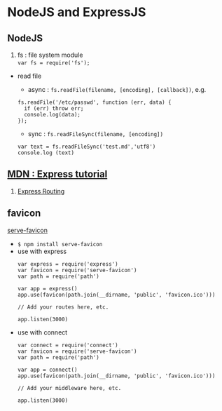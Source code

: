# NodeJS and ExpressJS
## NodeJS
1. fs : file system module  
`var fs = require('fs');`
- read file
  - async : `fs.readFile(filename, [encoding], [callback])`, e.g.
  
  ```
  fs.readFile('/etc/passwd', function (err, data) {
    if (err) throw err;
    console.log(data);
  });
  ```
  - sync : `fs.readFileSync(filename, [encoding])`
  
  ```
  var text = fs.readFileSync('test.md','utf8')
  console.log (text)
  ```
  
## [MDN : Express tutorial](https://developer.mozilla.org/en-US/docs/Learn/Server-side/Express_Nodejs)
1. [Express Routing](http://expressjs.com/en/guide/routing.html)


## favicon
[serve-favicon](https://github.com/expressjs/serve-favicon)
- `$ npm install serve-favicon`
- use with express
  ```
  var express = require('express')
  var favicon = require('serve-favicon')
  var path = require('path')

  var app = express()
  app.use(favicon(path.join(__dirname, 'public', 'favicon.ico')))

  // Add your routes here, etc.

  app.listen(3000)
  ```
- use with connect
  ```
  var connect = require('connect')
  var favicon = require('serve-favicon')
  var path = require('path')

  var app = connect()
  app.use(favicon(path.join(__dirname, 'public', 'favicon.ico')))

  // Add your middleware here, etc.

  app.listen(3000)
  ```


